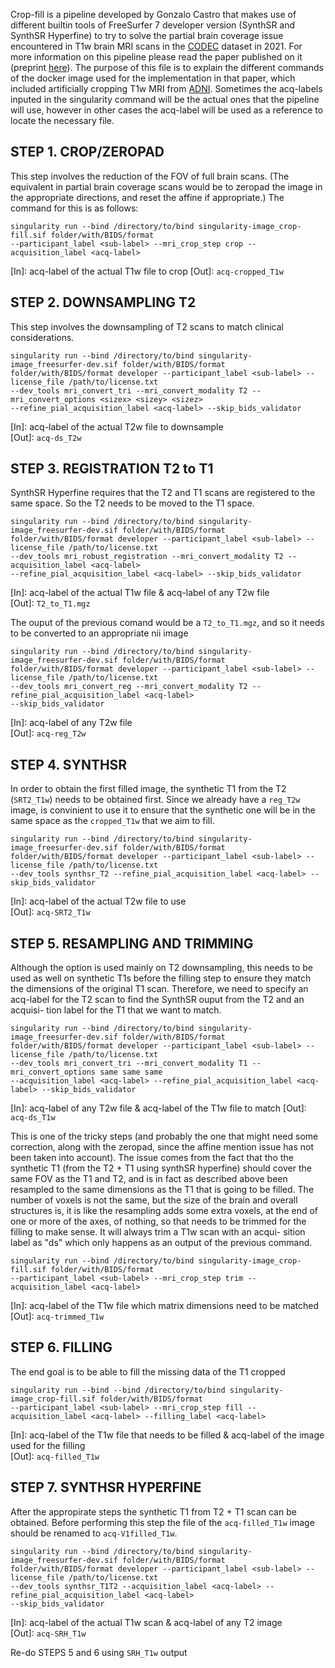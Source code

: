 Crop-fill is a pipeline developed by Gonzalo Castro that makes use of different builtin tools
of FreeSurfer 7 developer version (SynthSR and SynthSR Hyperfine) to try to solve the partial
brain coverage issue encountered in T1w brain MRI scans in the [CODEC](https://ucl-codec/github.io) dataset in 2021. For more information on
this pipeline please read the paper published on it (preprint [here](https://doi.org/10.1101/2023.03.06.23286839)). The purpose of this file is to explain the
different commands of the docker image used for the implementation in that paper, which included artificially cropping T1w MRI from [ADNI](https://adni.loni.usc.edu). Sometimes the acq-labels 
inputed in the singularity command will be the actual ones that the pipeline will use, however 
in other cases the acq-label will be used as a reference to locate the necessary file.

## STEP 1. CROP/ZEROPAD
This step involves the reduction of the FOV of full brain scans. (The equivalent in partial brain
coverage scans would be to zeropad the image in the appropriate directions, and reset the affine
if appropriate.) The command for this is as follows:
```
singularity run --bind /directory/to/bind singularity-image_crop-fill.sif folder/with/BIDS/format
--participant_label <sub-label> --mri_crop_step crop --acquisition_label <acq-label>
```   
[In]: acq-label of the actual T1w file to crop
[Out]: `acq-cropped_T1w`

## STEP 2. DOWNSAMPLING T2
This step involves the downsampling of T2 scans to match clinical considerations.
``` 
singularity run --bind /directory/to/bind singularity-image_freesurfer-dev.sif folder/with/BIDS/format
folder/with/BIDS/format developer --participant_label <sub-label> --license_file /path/to/license.txt
--dev_tools mri_convert_tri --mri_convert_modality T2 --mri_convert_options <sizex> <sizey> <sizez>
--refine_pial_acquisition_label <acq-label> --skip_bids_validator
``` 
[In]: acq-label of the actual T2w file to downsample   
[Out]: `acq-ds_T2w`

## STEP 3. REGISTRATION T2 to T1
SynthSR Hyperfine requires that the T2 and T1 scans are registered to the same space. So the T2 needs
to be moved to the T1 space.
``` 
singularity run --bind /directory/to/bind singularity-image_freesurfer-dev.sif folder/with/BIDS/format
folder/with/BIDS/format developer --participant_label <sub-label> --license_file /path/to/license.txt
--dev_tools mri_robust_registration --mri_convert_modality T2 --acquisition_label <acq-label>
--refine_pial_acquisition_label <acq-label> --skip_bids_validator
``` 
[In]: acq-label of the actual T1w file & acq-label of any T2w file   
[Out]: `T2_to_T1.mgz`

The ouput of the previous comand would be a `T2_to_T1.mgz`, and so it needs to be converted to an appropriate
nii image
``` 
singularity run --bind /directory/to/bind singularity-image_freesurfer-dev.sif folder/with/BIDS/format
folder/with/BIDS/format developer --participant_label <sub-label> --license_file /path/to/license.txt
--dev_tools mri_convert_reg --mri_convert_modality T2 --refine_pial_acquisition_label <acq-label>
--skip_bids_validator
``` 
[In]: acq-label of any T2w file   
[Out]: `acq-reg_T2w`

## STEP 4. SYNTHSR
In order to obtain the first filled image, the synthetic T1 from the T2 (`SRT2_T1w`) needs to be obtained first.
Since we already have a `reg_T2w` image, is convinient to use it to ensure that the synthetic one will be in the
same space as the `cropped_T1w` that we aim to fill.
``` 
singularity run --bind /directory/to/bind singularity-image_freesurfer-dev.sif folder/with/BIDS/format
folder/with/BIDS/format developer --participant_label <sub-label> --license_file /path/to/license.txt
--dev_tools synthsr_T2 --refine_pial_acquisition_label <acq-label> --skip_bids_validator
``` 
[In]: acq-label of the actual T2w file to use   
[Out]: `acq-SRT2_T1w`

## STEP 5. RESAMPLING AND TRIMMING
Although the option is used mainly on T2 downsampling, this needs to be used as well on synthetic
T1s before the filling step to ensure they match the dimensions of the original T1 scan. Therefore,
we need to specify an acq-label for the T2 scan to find the SynthSR ouput from the T2 and an acquisi-
tion label for the T1 that we want to match.
``` 
singularity run --bind /directory/to/bind singularity-image_freesurfer-dev.sif folder/with/BIDS/format
folder/with/BIDS/format developer --participant_label <sub-label> --license_file /path/to/license.txt
--dev_tools mri_convert_tri --mri_convert_modality T1 --mri_convert_options same same same
--acquisition_label <acq-label> --refine_pial_acquisition_label <acq-label> --skip_bids_validator
``` 
[In]: acq-label of any T2w file & acq-label of the T1w file to match
[Out]: `acq-ds_T1w`

This is one of the tricky steps (and probably the one that might need some correction, along with the
zeropad, since the affine mention issue has not been taken into account). The issue comes from the fact
that tho the synthetic T1 (from the T2 + T1 using synthSR hyperfine) should cover the same FOV as the
T1 and T2, and is in fact as described above been resampled to the same dimensions as the T1 that is going
to be filled. The number of voxels is not the same, but the size of the brain and overall structures is,
it is like the resampling adds some extra voxels, at the end of one or more of the axes, of nothing, so
that needs to be trimmed for the filling to make sense. It will always trim a T1w scan with an acqui-
sition label as "ds" which only happens as an output of the previous command.
``` 
singularity run --bind /directory/to/bind singularity-image_crop-fill.sif folder/with/BIDS/format
--participant_label <sub-label> --mri_crop_step trim --acquisition_label <acq-label>
``` 
[In]: acq-label of the T1w file which matrix dimensions need to be matched   
[Out]: `acq-trimmed_T1w`

## STEP 6. FILLING
The end goal is to be able to fill the missing data of the T1 cropped
``` 
singularity run --bind --bind /directory/to/bind singularity-image_crop-fill.sif folder/with/BIDS/format
--participant_label <sub-label> --mri_crop_step fill --acquisition_label <acq-label> --filling_label <acq-label>
``` 
[In]: acq-label of the T1w file that needs to be filled & acq-label of the image used for the filling   
[Out]: `acq-filled_T1w`

## STEP 7. SYNTHSR HYPERFINE
After the appropirate steps the synthetic T1 from T2 + T1 scan can be obtained. Before performing this step the 
file of the `acq-filled_T1w` image should be renamed to `acq-V1filled_T1w`.
``` 
singularity run --bind /directory/to/bind singularity-image_freesurfer-dev.sif folder/with/BIDS/format
folder/with/BIDS/format developer --participant_label <sub-label> --license_file /path/to/license.txt
--dev_tools synthsr_T1T2 --acquisition_label <acq-label> --refine_pial_acquisition_label <acq-label>
--skip_bids_validator
``` 
[In]: acq-label of the actual T1w scan & acq-label of any T2 image   
[Out]: `acq-SRH_T1w`

Re-do STEPS 5 and 6 using `SRH_T1w` output
